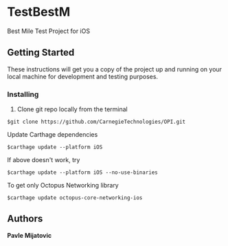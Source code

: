# TestBestM
Best Mile Test Project for iOS

## Getting Started

These instructions will get you a copy of the project up and running on your local machine for development and testing purposes. 

### Installing


1. Clone git repo locally from the terminal

```
$git clone https://github.com/CarnegieTechnologies/OPI.git
```

Update Carthage dependencies 
```
$carthage update --platform iOS
```
If above doesn't work, try 
```
$carthage update --platform iOS --no-use-binaries
```

To get only Octopus Networking library
```
$carthage update octopus-core-networking-ios
```

## Authors

**Pavle Mijatovic**

